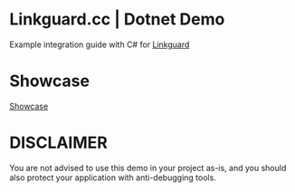 # Linkguard.cc | Dotnet Demo

Example integration guide with C# for [Linkguard](https://linkguard.cc)

# Showcase
[Showcase](/assets/showcase.mp4)

# DISCLAIMER
You are not advised to use this demo in your project as-is, and you should also protect your application with anti-debugging tools.